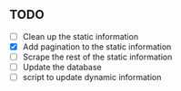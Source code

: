 ## TODO

- [ ] Clean up the static information
- [X] Add pagination to the static information
- [ ] Scrape the rest of the static information
- [ ] Update the database
- [ ] script to update dynamic information
